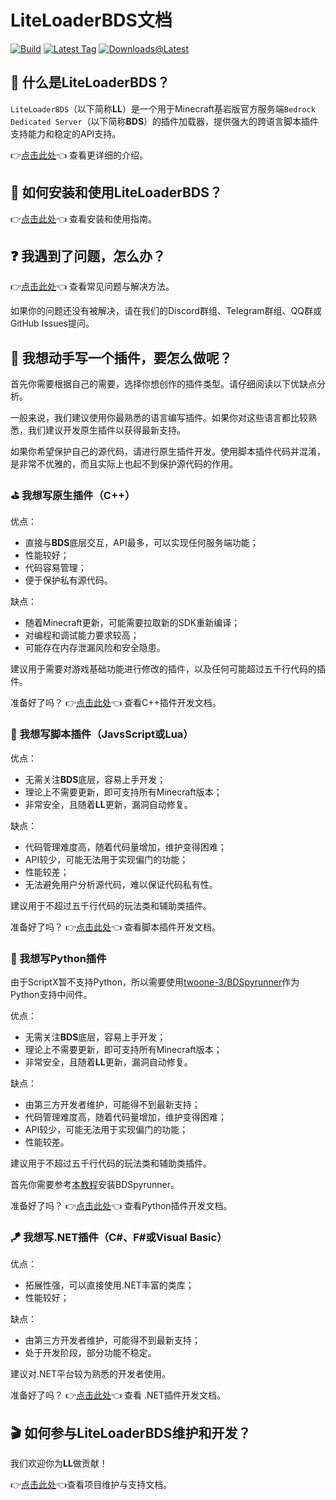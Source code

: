 # LiteLoaderBDS文档

[![Build](https://img.shields.io/github/workflow/status/LiteLDev/LiteLoader/Build%20LiteLoader?style=for-the-badge)](https://github.com/LiteLDev/LiteLoader/actions)
[![Latest Tag](https://img.shields.io/github/v/tag/LiteLDev/LiteLoader?label=LATEST%20TAG&style=for-the-badge)](https://github.com/LiteLDev/LiteLoader/releases/latest)
[![Downloads@Latest](https://img.shields.io/github/downloads/LiteLDev/LiteLoader/latest/total?style=for-the-badge)](https://github.com/LiteLDev/LiteLoader/releases/latest)

## 🎨 什么是LiteLoaderBDS？

`LiteLoaderBDS`（以下简称**LL**）是一个用于Minecraft基岩版官方服务端`Bedrock Dedicated Server`（以下简称**BDS**）的插件加载器，提供强大的跨语言脚本插件支持能力和稳定的API支持。

👉[点击此处](https://github.com/LiteLDev/LiteLoaderBDS/blob/main/README_zh-cn.md)👈 查看更详细的介绍。

## 🔨 如何安装和使用LiteLoaderBDS？

👉[点击此处](/Usage.md)👈 查看安装和使用指南。

## ❓ 我遇到了问题，怎么办？

👉[点击此处](/FAQ.md)👈 查看常见问题与解决方法。

如果你的问题还没有被解决，请在我们的Discord群组、Telegram群组、QQ群或GitHub Issues提问。

## 🛴 我想动手写一个插件，要怎么做呢？

首先你需要根据自己的需要，选择你想创作的插件类型。请仔细阅读以下优缺点分析。

一般来说，我们建议使用你最熟悉的语言编写插件。如果你对这些语言都比较熟悉，我们建议开发原生插件以获得最新支持。

如果你希望保护自己的源代码，请进行原生插件开发。使用脚本插件代码并混淆，是非常不优雅的，而且实际上也起不到保护源代码的作用。

### ⛳ 我想写原生插件（C++）

优点：
* 直接与**BDS**底层交互，API最多，可以实现任何服务端功能；
* 性能较好；
* 代码容易管理；
* 便于保护私有源代码。

缺点：
* 随着Minecraft更新，可能需要拉取新的SDK重新编译；
* 对编程和调试能力要求较高；
* 可能存在内存泄漏风险和安全隐患。

建议用于需要对游戏基础功能进行修改的插件，以及任何可能超过五千行代码的插件。

准备好了吗？ 👉[点击此处](https://cpp.docs.litebds.com/zh-Hans/)👈 查看C++插件开发文档。

### 🎯 我想写脚本插件（JavsScript或Lua）

优点：
* 无需关注**BDS**底层，容易上手开发；
* 理论上不需要更新，即可支持所有Minecraft版本；
* 非常安全，且随着**LL**更新，漏洞自动修复。

缺点：
* 代码管理难度高，随着代码量增加，维护变得困难；
* API较少，可能无法用于实现偏门的功能；
* 性能较差；
* 无法避免用户分析源代码，难以保证代码私有性。

建议用于不超过五千行代码的玩法类和辅助类插件。

准备好了吗？ 👉[点击此处](/LLSEPluginDevelopment/)👈 查看脚本插件开发文档。

### 🍳 我想写Python插件

由于ScriptX暂不支持Python，所以需要使用[twoone-3/BDSpyrunner](https://github.com/twoone-3/BDSpyrunner)作为Python支持中间件。

优点：
* 无需关注**BDS**底层，容易上手开发；
* 理论上不需要更新，即可支持所有Minecraft版本；
* 非常安全，且随着**LL**更新，漏洞自动修复。

缺点：
* 由第三方开发者维护，可能得不到最新支持；
* 代码管理难度高，随着代码量增加，维护变得困难；
* API较少，可能无法用于实现偏门的功能；
* 性能较差。

建议用于不超过五千行代码的玩法类和辅助类插件。

首先你需要参考[本教程](https://github.com/twoone-3/BDSpyrunner/wiki)安装BDSpyrunner。

准备好了吗？ 👉[点击此处](https://github.com/twoone-3/BDSpyrunner/wiki/Devlopment)👈 查看Python插件开发文档。

### 🪁 我想写.NET插件（C#、F#或Visual Basic）

优点：
* 拓展性强，可以直接使用.NET丰富的类库；
* 性能较好；

缺点：
* 由第三方开发者维护，可能得不到最新支持；
* 处于开发阶段，部分功能不稳定。

建议对.NET平台较为熟悉的开发者使用。

准备好了吗？ 👉[点击此处](/DotNETPluginDevelopment/)👈 查看 .NET插件开发文档。

## 🎬 如何参与LiteLoaderBDS维护和开发？

我们欢迎你为**LL**做贡献！

👉[点击此处](/Maintenance/)👈查看项目维护与支持文档。